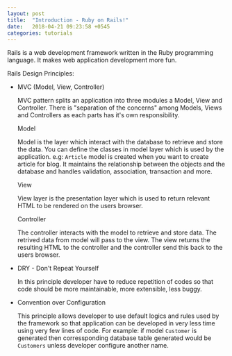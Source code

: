 ```yaml
---
layout: post
title:  "Introduction - Ruby on Rails!"
date:   2018-04-21 09:23:58 +0545
categories: tutorials
---
```

Rails is a web development framework written in the Ruby programming language. It makes web application development more fun.

Rails Design Principles:
- MVC (Model, View, Controller)

  MVC pattern splits an application into three modules a Model, View and Controller. There is "separation of the concerns" among Models, Views and Controllers as each parts has it's own responsibility.

  Model

  Model is the layer which interact with the database to retrieve and store the data. You can define the classes in model layer which is used by the application. e.g: `Article` model is created when you want to create article for blog. It maintains the relationship between the objects and the database and handles validation, association, transaction and more.

  View

  View layer is the presentation layer which is used to return relevant HTML to be rendered on the users browser.

  Controller

  The controller interacts with the model to retrieve and store data. The retrived data from model will pass to the view. The view returns the resulting HTML to the controller and the controller send this back to the users browser. 

- DRY - Don't Repeat Yourself
  
  In this principle developer have to reduce repetition of codes so that code should be more maintainable, more extensible, less buggy.

- Convention over Configuration
  
  This principle allows developer to use default logics and rules used by the framework so that application can be developed in very less time using very few lines of code. For example: if model `Customer` is generated then corressponding database table generated would be `Customers` unless developer configure another name.